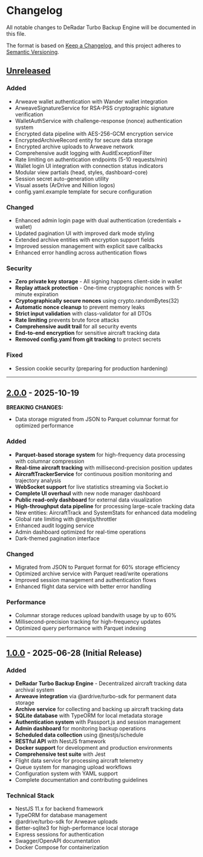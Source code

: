# Changelog

All notable changes to DeRadar Turbo Backup Engine will be documented in this file.

The format is based on [Keep a Changelog](https://keepachangelog.com/en/1.0.0/),
and this project adheres to [Semantic Versioning](https://semver.org/spec/v2.0.0.html).

## [Unreleased]

### Added
- Arweave wallet authentication with Wander wallet integration
- ArweaveSignatureService for RSA-PSS cryptographic signature verification
- WalletAuthService with challenge-response (nonce) authentication system
- Encrypted data pipeline with AES-256-GCM encryption service
- EncryptedArchiveRecord entity for secure data storage
- Encrypted archive uploads to Arweave network
- Comprehensive audit logging with AuditExceptionFilter
- Rate limiting on authentication endpoints (5-10 requests/min)
- Wallet login UI integration with connection status indicators
- Modular view partials (head, styles, dashboard-core)
- Session secret auto-generation utility
- Visual assets (ArDrive and Nillion logos)
- config.yaml.example template for secure configuration

### Changed
- Enhanced admin login page with dual authentication (credentials + wallet)
- Updated pagination UI with improved dark mode styling
- Extended archive entities with encryption support fields
- Improved session management with explicit save callbacks
- Enhanced error handling across authentication flows

### Security
- **Zero private key storage** - All signing happens client-side in wallet
- **Replay attack protection** - One-time cryptographic nonces with 5-minute expiration
- **Cryptographically secure nonces** using crypto.randomBytes(32)
- **Automatic nonce cleanup** to prevent memory leaks
- **Strict input validation** with class-validator for all DTOs
- **Rate limiting** prevents brute force attacks
- **Comprehensive audit trail** for all security events
- **End-to-end encryption** for sensitive aircraft tracking data
- **Removed config.yaml from git tracking** to protect secrets

### Fixed
- Session cookie security (preparing for production hardening)

---

## [2.0.0] - 2025-10-19

**BREAKING CHANGES:**
- Data storage migrated from JSON to Parquet columnar format for optimized performance

### Added
- **Parquet-based storage system** for high-frequency data processing with columnar compression
- **Real-time aircraft tracking** with millisecond-precision position updates
- **AircraftTrackerService** for continuous position monitoring and trajectory analysis
- **WebSocket support** for live statistics streaming via Socket.io
- **Complete UI overhaul** with new node manager dashboard
- **Public read-only dashboard** for external data visualization
- **High-throughput data pipeline** for processing large-scale tracking data
- New entities: AircraftTrack and SystemStats for enhanced data modeling
- Global rate limiting with @nestjs/throttler
- Enhanced audit logging service
- Admin dashboard optimized for real-time operations
- Dark-themed pagination interface

### Changed
- Migrated from JSON to Parquet format for 60% storage efficiency
- Optimized archive service with Parquet read/write operations
- Improved session management and authentication flows
- Enhanced flight data service with better error handling

### Performance
- Columnar storage reduces upload bandwith usage by up to 60%
- Millisecond-precision tracking for high-frequency updates
- Optimized query performance with Parquet indexing

---

## [1.0.0] - 2025-06-28 (Initial Release)

### Added
- **DeRadar Turbo Backup Engine** - Decentralized aircraft tracking data archival system
- **Arweave integration** via @ardrive/turbo-sdk for permanent data storage
- **Archive service** for collecting and backing up aircraft tracking data
- **SQLite database** with TypeORM for local metadata storage
- **Authentication system** with Passport.js and session management
- **Admin dashboard** for monitoring backup operations
- **Scheduled data collection** using @nestjs/schedule
- **RESTful API** with NestJS framework
- **Docker support** for development and production environments
- **Comprehensive test suite** with Jest
- Flight data service for processing aircraft telemetry
- Queue system for managing upload workflows
- Configuration system with YAML support
- Complete documentation and contributing guidelines

### Technical Stack
- NestJS 11.x for backend framework
- TypeORM for database management
- @ardrive/turbo-sdk for Arweave uploads
- Better-sqlite3 for high-performance local storage
- Express sessions for authentication
- Swagger/OpenAPI documentation
- Docker Compose for containerization

[Unreleased]: https://github.com/DeRadar-Turbo-Backup/compare/v2.0.0...HEAD
[2.0.0]: https://github.com/DeRadar-Turbo-Backup/compare/v1.0.0...v2.0.0
[1.0.0]: https://github.com/DeRadar-Turbo-Backup/releases/tag/v1.0.0
